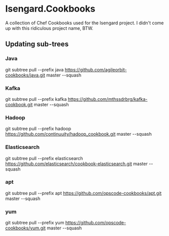 Isengard.Cookbooks
==================

A collection of Chef Cookbooks used for the Isengard project. I didn't come up with this ridiculous project name, BTW.

## Updating sub-trees

### Java

git subtree pull --prefix java https://github.com/agileorbit-cookbooks/java.git master --squash

### Kafka

git subtree pull --prefix kafka https://github.com/mthssdrbrg/kafka-cookbook.git master --squash

### Hadoop

git subtree pull --prefix hadoop https://github.com/continuuity/hadoop_cookbook.git master --squash

### Elasticsearch

git subtree pull --prefix elasticsearch https://github.com/elasticsearch/cookbook-elasticsearch.git master --squash

### apt

git subtree pull --prefix apt https://github.com/opscode-cookbooks/apt.git master --squash

### yum

git subtree pull --prefix yum https://github.com/opscode-cookbooks/yum.git master --squash
